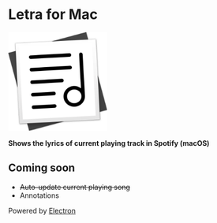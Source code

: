 # Letra for Mac

<img src="docs/letra.png" width="200" height="200" alt="Letra for Mac" />

**Shows the lyrics of current playing track in Spotify (macOS)**


## Coming soon

- ~~Auto-update current playing song~~
- Annotations

Powered by [Electron](http://electron.atom.io)
